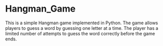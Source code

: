 # Hangman_Game

This is a simple Hangman game implemented in Python. The game allows players to guess a word by guessing one letter at a time. The player has a limited number of attempts to guess the word correctly before the game ends.

